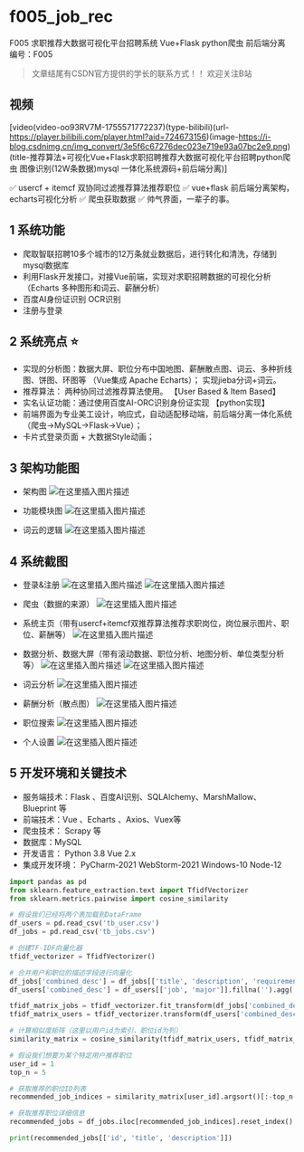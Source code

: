 # f005_job_rec
F005 求职推荐大数据可视化平台招聘系统 Vue+Flask python爬虫 前后端分离
编号：F005
>文章结尾有CSDN官方提供的学长的联系方式！！
>欢迎关注B站
## 视频

[video(video-oo93RV7M-1755571772237)(type-bilibili)(url-https://player.bilibili.com/player.html?aid=724673156)(image-https://i-blog.csdnimg.cn/img_convert/3e5f6c67276dec023e719e93a07bc2e9.png)(title-推荐算法+可视化Vue+Flask求职招聘推荐大数据可视化平台招聘python爬虫 图像识别(12W条数据)mysql 一体化系统源码+前后端分离)]


✅ usercf + itemcf 双协同过滤推荐算法推荐职位
✅ vue+flask 前后端分离架构，echarts可视化分析
✅ 爬虫获取数据
✅ 帅气界面，一辈子的事。
## 1 系统功能
- 爬取智联招聘10多个城市的12万条就业数据后，进行转化和清洗，存储到mysql数据库
- 利用Flask开发接口，对接Vue前端，实现对求职招聘数据的可视化分析（Echarts 多种图形和词云、薪酬分析）
- 百度AI身份证识别  OCR识别
- 注册与登录 
## 2 系统亮点 ⭐
- 实现的分析图：数据大屏、职位分布中国地图、薪酬散点图、词云、多种折线图、饼图、环图等 （Vue集成 Apache Echarts）； 实现jieba分词+词云。
- 推荐算法： 两种协同过滤推荐算法使用。 【User Based & Item Based】
- 实名认证功能：通过使用百度AI-ORC识别身份证实现 【python实现】
- 前端界面为专业美工设计，响应式，自动适配移动端，前后端分离一体化系统（爬虫→MySQL→Flask→Vue）；
- 卡片式登录页面 + 大数据Style动画； 
## 3 架构功能图
- 架构图
![在这里插入图片描述](https://i-blog.csdnimg.cn/direct/ac3f196b3d8d47eba732cb6f68cdacab.png)

- 功能模块图
![在这里插入图片描述](https://i-blog.csdnimg.cn/direct/924f90b500ff4faf9f9614476e0bbce3.png)
- 词云的逻辑
![在这里插入图片描述](https://i-blog.csdnimg.cn/direct/79b1e559399a4e169c16c0e88e7e6e56.png)
## 4 系统截图
- 登录&注册
![在这里插入图片描述](https://i-blog.csdnimg.cn/direct/d46a2d2f3467479aa94df9c9de7951a5.png)
![在这里插入图片描述](https://i-blog.csdnimg.cn/direct/7935fd51e5e24206b11fe236e94e4b75.png)
- 爬虫（数据的来源）
![在这里插入图片描述](https://i-blog.csdnimg.cn/direct/e372bfc42b974cc3849a26c95ce7aa16.png)

- 系统主页（带有usercf+itemcf双推荐算法推荐求职岗位，岗位展示图片、职位、薪酬等）
![在这里插入图片描述](https://i-blog.csdnimg.cn/direct/ee929e5d427142b692bbe7173f2460bc.png)
- 数据分析、数据大屏（带有滚动数据、职位分析、地图分析、单位类型分析等）
![在这里插入图片描述](https://i-blog.csdnimg.cn/direct/2e075028f7874a81890f7a5475e67227.png)
![在这里插入图片描述](https://i-blog.csdnimg.cn/direct/85bfdfa1afb246038d4603c1e2fa5d80.png)

- 词云分析
![在这里插入图片描述](https://i-blog.csdnimg.cn/direct/2c282052c1fc450cbc097fdf69b685dd.png)
- 薪酬分析（散点图）
![在这里插入图片描述](https://i-blog.csdnimg.cn/direct/f35a90173593450996ba81b80be2c329.png)
- 职位搜索
![在这里插入图片描述](https://i-blog.csdnimg.cn/direct/9ef95a4513534367bfe9b6939b7806fb.png)
- 个人设置
![在这里插入图片描述](https://i-blog.csdnimg.cn/direct/6596ff12528645d2b293efc245fa518c.png)

## 5 开发环境和关键技术

- 服务端技术：Flask 、百度AI识别、SQLAlchemy、MarshMallow、Blueprint  等
- 前端技术：Vue  、Echarts 、Axios、Vuex等
- 爬虫技术： Scrapy 等
- 数据库：MySQL 
- 开发语言： Python 3.8  Vue 2.x
- 集成开发环境： PyCharm-2021 WebStorm-2021  Windows-10  Node-12

```python
import pandas as pd
from sklearn.feature_extraction.text import TfidfVectorizer
from sklearn.metrics.pairwise import cosine_similarity

# 假设我们已经将两个表加载到DataFrame
df_users = pd.read_csv('tb_user.csv')
df_jobs = pd.read_csv('tb_jobs.csv')

# 创建TF-IDF向量化器
tfidf_vectorizer = TfidfVectorizer()

# 合并用户和职位的描述字段进行向量化
df_jobs['combined_desc'] = df_jobs[['title', 'description', 'requirements']].fillna('').agg(' '.join, axis=1)
df_users['combined_desc'] = df_users[['job', 'major']].fillna('').agg(' '.join, axis=1)

tfidf_matrix_jobs = tfidf_vectorizer.fit_transform(df_jobs['combined_desc'])
tfidf_matrix_users = tfidf_vectorizer.transform(df_users['combined_desc'])

# 计算相似度矩阵（这里以用户id为索引，职位id为列）
similarity_matrix = cosine_similarity(tfidf_matrix_users, tfidf_matrix_jobs)

# 假设我们想要为某个特定用户推荐职位
user_id = 1
top_n = 5

# 获取推荐的职位ID列表
recommended_job_indices = similarity_matrix[user_id].argsort()[:-top_n-1:-1]

# 获取推荐职位详细信息
recommended_jobs = df_jobs.iloc[recommended_job_indices].reset_index()

print(recommended_jobs[['id', 'title', 'description']])

```
